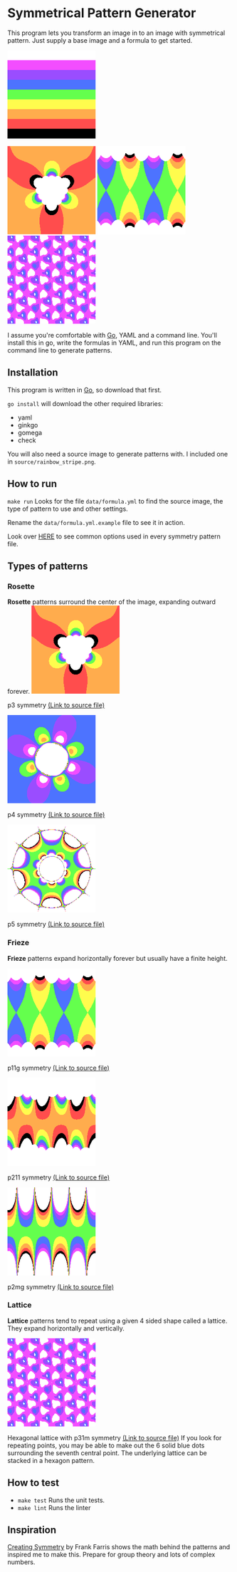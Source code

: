 # Symmetrical Pattern Generator
This program lets you transform an image in to an image with symmetrical pattern. Just supply a base image and a formula to get started.

![Image with 7 horizontal stripes creating the rainbow with white on top and black on the bottom. Rainbow Stripe](example/rainbow_stripe.png)

![Transformed rainbow stripe image into rosette with 3 rotational symmetry](example/rosettes/rainbow_stripe_rosette_1.png)
![Transformed rainbow stripe image into frieze with p11g symmetry, with blue and yellow hourglasses in a green background](example/friezes/rainbow_stripe_frieze_p11g.png)
![Transformed rainbow stripe image into hexagonal lattice with p31m symmetry, with purple, indigo and blue nodes against a transparent background](example/lattices/rainbow_stripe_lattice_hexagonal_p31m.png)

I assume you're comfortable with [Go](https://golang.org/), YAML and a command line. You'll install this in go, write the formulas in YAML, and run this program on the command line to generate patterns.

## Installation
This program is written in [Go](https://golang.org/), so download that first.

`go install` will download the other required libraries:
- yaml
- ginkgo
- gomega
- check

You will also need a source image to generate patterns with. I included one in `source/rainbow_stripe.png`.

## How to run
`make run` Looks for the file `data/formula.yml` to find the source image, the type of pattern to use and other settings.

Rename the `data/formula.yml.example` file to see it in action.

Look over [HERE](docs/common_options.md) to see common options used in every symmetry pattern file.

## Types of patterns
### Rosette
**Rosette** patterns surround the center of the image, expanding outward forever.
![Transformed rainbow stripe image into rosette with 3 rotational symmetry, creating three yellow to purple petals on a orange and red striped background](example/rosettes/rainbow_stripe_rosette_1.png)

p3 symmetry [(Link to source file)](example/rosettes/rainbow_stripe_rosette_1.yml)

![Transformed rainbow stripe image into rosette with 4 rotational symmetry, creating purple and green petals on a blue background](example/rosettes/rainbow_stripe_rosette_2.png)

p4 symmetry [(Link to source file)](example/rosettes/rainbow_stripe_rosette_2.yml)

![Transformed rainbow stripe image into rosette with 5 rotational symmetry, creating a 10 point mostly green hubcap](example/rosettes/rainbow_stripe_rosette_3.png)

p5 symmetry [(Link to source file)](example/rosettes/rainbow_stripe_rosette_3.yml)

### Frieze
**Frieze** patterns expand horizontally forever but usually have a finite height.

![Transformed rainbow stripe image into frieze with p11g symmetry, with blue and yellow hourglasses in a green background](example/friezes/rainbow_stripe_frieze_p11g.png)

p11g symmetry [(Link to source file)](example/friezes/rainbow_stripe_frieze_p11g.yml)

![Transformed rainbow stripe image into frieze with p2111 symmetry, like an orange branch with black notches separated by blue and white droplets](example/friezes/rainbow_stripe_frieze_p211.png)

p211 symmetry [(Link to source file)](example/friezes/rainbow_stripe_frieze_p211.yml)

![Transformed rainbow stripe image into frieze with p2mg symmetry, with multicolored spikes emerging from a green background](example/friezes/rainbow_stripe_frieze_p2mg.png)

p2mg symmetry [(Link to source file)](example/friezes/rainbow_stripe_frieze_p2mg.yml)

### Lattice
**Lattice** patterns tend to repeat using a given 4 sided shape called a lattice. They expand horizontally and vertically.

![Transformed rainbow stripe image into hexagonal lattice with p31m symmetry, with purple, indigo and blue nodes against a transparent background](example/lattices/rainbow_stripe_lattice_hexagonal_p31m.png)

Hexagonal lattice with p31m symmetry [(Link to source file)](example/lattices/rainbow_stripe_lattice_hexagonal_p31m.yml) If you look for repeating points, you may be able to make out the 6 solid blue dots surrounding the seventh central point. The underlying lattice can be stacked in a hexagon pattern.

## How to test
- `make test` Runs the unit tests.
- `make lint` Runs the linter

## Inspiration
[Creating Symmetry](https://www.amazon.com/Creating-Symmetry-Mathematics-Wallpaper-Patterns/dp/0691161739) by Frank Farris shows the 
math behind the patterns and inspired me to make this. Prepare for group theory and lots of complex numbers.
